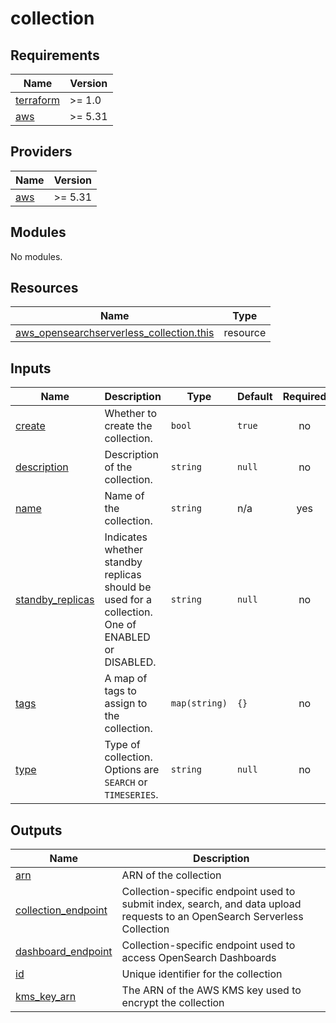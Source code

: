 # collection

<!-- BEGINNING OF PRE-COMMIT-TERRAFORM DOCS HOOK -->
## Requirements

| Name | Version |
|------|---------|
| <a name="requirement_terraform"></a> [terraform](#requirement\_terraform) | >= 1.0 |
| <a name="requirement_aws"></a> [aws](#requirement\_aws) | >= 5.31 |

## Providers

| Name | Version |
|------|---------|
| <a name="provider_aws"></a> [aws](#provider\_aws) | >= 5.31 |

## Modules

No modules.

## Resources

| Name | Type |
|------|------|
| [aws_opensearchserverless_collection.this](https://registry.terraform.io/providers/hashicorp/aws/latest/docs/resources/opensearchserverless_collection) | resource |

## Inputs

| Name | Description | Type | Default | Required |
|------|-------------|------|---------|:--------:|
| <a name="input_create"></a> [create](#input\_create) | Whether to create the collection. | `bool` | `true` | no |
| <a name="input_description"></a> [description](#input\_description) | Description of the collection. | `string` | `null` | no |
| <a name="input_name"></a> [name](#input\_name) | Name of the collection. | `string` | n/a | yes |
| <a name="input_standby_replicas"></a> [standby\_replicas](#input\_standby\_replicas) | Indicates whether standby replicas should be used for a collection. One of ENABLED or DISABLED. | `string` | `null` | no |
| <a name="input_tags"></a> [tags](#input\_tags) | A map of tags to assign to the collection. | `map(string)` | `{}` | no |
| <a name="input_type"></a> [type](#input\_type) | Type of collection. Options are `SEARCH` or `TIMESERIES`. | `string` | `null` | no |

## Outputs

| Name | Description |
|------|-------------|
| <a name="output_arn"></a> [arn](#output\_arn) | ARN of the collection |
| <a name="output_collection_endpoint"></a> [collection\_endpoint](#output\_collection\_endpoint) | Collection-specific endpoint used to submit index, search, and data upload requests to an OpenSearch Serverless Collection |
| <a name="output_dashboard_endpoint"></a> [dashboard\_endpoint](#output\_dashboard\_endpoint) | Collection-specific endpoint used to access OpenSearch Dashboards |
| <a name="output_id"></a> [id](#output\_id) | Unique identifier for the collection |
| <a name="output_kms_key_arn"></a> [kms\_key\_arn](#output\_kms\_key\_arn) | The ARN of the AWS KMS key used to encrypt the collection |
<!-- END OF PRE-COMMIT-TERRAFORM DOCS HOOK -->
